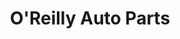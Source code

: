 ---
title: "O'Reilly Auto Parts"
url: /henderson/oreilly-auto-parts-east-sunset-road/
shop: car parts
---